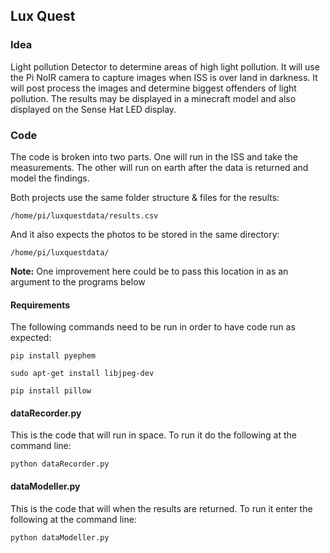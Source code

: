 ## Lux Quest

### Idea

Light pollution Detector to determine areas of high light pollution. 
It will use the Pi NoIR camera to capture images when ISS is over land in darkness. 
It will post process the images and determine biggest offenders of light pollution. 
The results may be displayed in a minecraft model and also displayed on the Sense Hat LED display.

### Code

The code is broken into two parts. One will run in the ISS and take the measurements. 
The other will run on earth after the data is returned and model the findings.

Both projects use the same folder structure & files for the results:

`/home/pi/luxquestdata/results.csv`

And it also expects the photos to be stored in the same directory:

`/home/pi/luxquestdata/`

**Note:** One improvement here could be to pass this location in as an argument to the programs below

#### Requirements

The following commands need to be run in order to have code run as expected:

`pip install pyephem`

`sudo apt-get install libjpeg-dev`

`pip install pillow`

#### dataRecorder.py

This is the code that will run in space. To run it do the following at the command line:

`python dataRecorder.py`

#### dataModeller.py

This is the code that will when the results are returned. To run it enter the following at the command line:

`python dataModeller.py`
